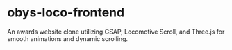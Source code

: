 # obys-loco-frontend
An awards website clone utilizing GSAP, Locomotive Scroll, and Three.js for smooth animations and dynamic scrolling.
